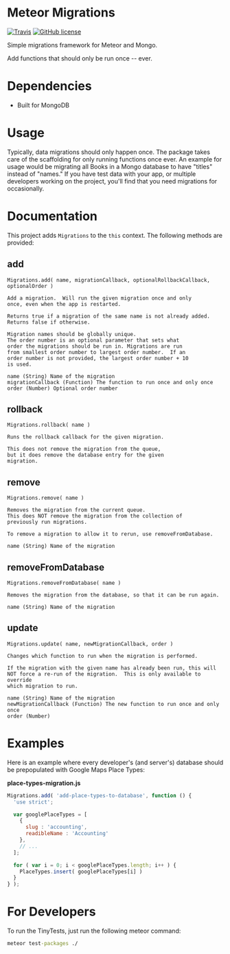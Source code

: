 Meteor Migrations
=================
[![Travis](https://img.shields.io/travis/idmontie/meteor-migrations.svg?style=flat)](https://travis-ci.org/idmontie/meteor-migrations) 
[![GitHub license](https://img.shields.io/:license-mit-blue.svg?style=flat)](https://github.com/idmontie/migrations/blob/master/LICENSE.md)

Simple migrations framework for Meteor and Mongo.

Add functions that should only be run once -- ever.

# Dependencies

* Built for MongoDB

# Usage

Typically, data migrations should only happen once. The package takes care of the scaffolding for only running functions once ever.  An example for usage would be migrating all Books in a Mongo database to have "titles" instead of "names."  If you have test data with your app, or multiple developers working on the project, you'll find that you need migrations for occasionally.

# Documentation

This project adds `Migrations` to the `this` context. The following methods are provided:

## add

`Migrations.add( name, migrationCallback, optionalRollbackCallback, optionalOrder )`

```
Add a migration.  Will run the given migration once and only
once, even when the app is restarted.

Returns true if a migration of the same name is not already added.
Returns false if otherwise.

Migration names should be globally unique.
The order number is an optional parameter that sets what
order the migrations should be run in. Migrations are run
from smallest order number to largest order number.  If an
order number is not provided, the largest order number + 10
is used.

name (String) Name of the migration
migrationCallback (Function) The function to run once and only once
order (Number) Optional order number
```

## rollback

`Migrations.rollback( name )`

```
Runs the rollback callback for the given migration.

This does not remove the migration from the queue,
but it does remove the database entry for the given
migration.
```

## remove

`Migrations.remove( name ) `

```
Removes the migration from the current queue.
This does NOT remove the migration from the collection of 
previously run migrations.

To remove a migration to allow it to rerun, use removeFromDatabase.

name (String) Name of the migration
```

## removeFromDatabase

`Migrations.removeFromDatabase( name ) `

```
Removes the migration from the database, so that it can be run again.

name (String) Name of the migration
```

## update

`Migrations.update( name, newMigrationCallback, order )`

```
Changes which function to run when the migration is performed.

If the migration with the given name has already been run, this will
NOT force a re-run of the migration.  This is only available to override
which migration to run.

name (String) Name of the migration
newMigrationCallback (Function) The new function to run once and only once
order (Number)
```

# Examples

Here is an example where every developer's (and server's) database should be prepopulated with Google Maps Place Types:

**place-types-migration.js**
```javascript
Migrations.add( 'add-place-types-to-database', function () {
  'use strict';

  var googlePlaceTypes = [
    {
      slug : 'accounting',
      readibleName : 'Accounting'
    },
    // ...
  ];

  for ( var i = 0; i < googlePlaceTypes.length; i++ ) {
    PlaceTypes.insert( googlePlaceTypes[i] )  
  }
} );
```

# For Developers

To run the TinyTests, just run the following meteor command:

```cmd
meteor test-packages ./
```
